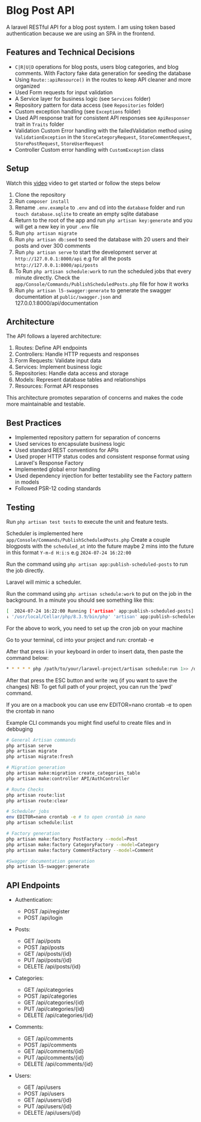 # Blog Post API

A laravel RESTful API for a blog post system. I am using token based authentication because we are using an SPA in the frontend.

## Features and Technical Decisions

-   `C|R|U|D` operations for blog posts, users blog categories, and blog comments. With Factory fake data generation for seeding the database
-   Using `Route::apiResource()` in the routes to keep API cleaner and more organized
-   Used Form requests for input validation
-   A Service layer for business logic (see `Services` folder)
-   Repository pattern for data access (see `Repositories` folder)
-   Custom exception handling (see `Exceptions` folder)
-   Used API response trait for consistent API responses see `ApiResponser` trait in `Traits` folder
-   Validation Custom Error handling with the failedValidation method using `ValidationException` in the `StoreCategoryRequest`, `StoreCommentRequest`, `StorePostRequest`, `StoreUserRequest`
-   Controller Custom error handling with `CustomException` class

## Setup

Watch this [video]() video to get started or follow the steps below

1. Clone the repository
2. Run `composer install`
3. Rename `.env.example` to `.env` and cd into the `database` folder and run `touch database.sqlite` to create an empty sqlite database
4. Return to the root of the app and run `php artisan key:generate` and you will get a new key in your `.env` file
5. Run `php artisan migrate`
6. Run `php artisan db:seed` to seed the database with 20 users and their posts and over 300 comments
7. Run `php artisan serve` to start the development server at `http://127.0.0.1:8000/api` e.g for all the posts `http://127.0.0.1:8000/api/posts`
8. To Run `php artisan schedule:work` to run the scheduled jobs that every minute directly. Check the `app/Console/Commands/PublishScheduledPosts.php` file for how it works
9. Run `php artisan l5-swagger:generate` to generate the swagger documentation at `public/swagger.json` and 127.0.0.1:8000/api/documentation

## Architecture

The API follows a layered architecture:

1. Routes: Define API endpoints
2. Controllers: Handle HTTP requests and responses
3. Form Requests: Validate input data
4. Services: Implement business logic
5. Repositories: Handle data access and storage
6. Models: Represent database tables and relationships
7. Resources: Format API responses

This architecture promotes separation of concerns and makes the code more maintainable and testable.

## Best Practices

-   Implemented repository pattern for separation of concerns
-   Used services to encapsulate business logic
-   Used standard REST conventions for APIs
-   Used proper HTTP status codes and consistent response format using Laravel's Response Factory
-   Implemented global error handling
-   Used dependency injection for better testability see the Factory pattern in models
-   Followed PSR-12 coding standards

## Testing

Run `php artisan test tests` to execute the unit and feature tests.

Scheduler is implemented here `app/Console/Commands/PublishScheduledPosts.php`
Create a couple blogposts with the `scheduled_at` into the future maybe 2 mins into the future in this format `Y-m-d H:i:s` e.g `2024-07-24 16:22:00`

Run the command using `php artisan app:publish-scheduled-posts` to run the job directly.

Laravel will mimic a scheduler.

Run the command using `php artisan schedule:work` to put on the job in the background. In a minute you should see something like this:

```bash
[  2024-07-24 16:22:00 Running ['artisan' app:publish-scheduled-posts]  232.14ms DONE
⇂ '/usr/local/Cellar/php/8.3.9/bin/php' 'artisan' app:publish-scheduled-posts > '/dev/null' 2>&1
```

For the above to work, you need to set up the cron job on your machine

Go to your terminal, cd into your project and run:
crontab -e

After that press i in your keyboard in order to insert data, then paste the command below:

```bash
* * * * * php /path/to/your/laravel-project/artisan schedule:run 1>> /dev/null 2>&1
```

After that press the ESC button and write :wq (if you want to save the changes)
NB: To get full path of your project, you can run the 'pwd' command.

If you are on a macbook you can use env EDITOR=nano crontab -e to open the crontab in nano

Example CLI commands you might find useful to create files and in debbuging

```bash
# General Artisan commands
php artisan serve
php artisan migrate
php artisan migrate:fresh

# Migration generation
php artisan make:migration create_categories_table
php artisan make:controller API/AuthController

# Route Checks
php artisan route:list
php artisan route:clear

# Scheduler jobs
env EDITOR=nano crontab -e # to open crontab in nano
php artisan schedule:list

# Factory generation
php artisan make:factory PostFactory --model=Post
php artisan make:factory CategoryFactory --model=Category
php artisan make:factory CommentFactory --model=Comment

#Swagger documentation generation
php artisan l5-swagger:generate
```

## API Endpoints

-   Authentication:

    -   POST /api/register
    -   POST /api/login

-   Posts:

    -   GET /api/posts
    -   POST /api/posts
    -   GET /api/posts/{id}
    -   PUT /api/posts/{id}
    -   DELETE /api/posts/{id}

-   Categories:

    -   GET /api/categories
    -   POST /api/categories
    -   GET /api/categories/{id}
    -   PUT /api/categories/{id}
    -   DELETE /api/categories/{id}

-   Comments:

    -   GET /api/comments
    -   POST /api/comments
    -   GET /api/comments/{id}
    -   PUT /api/comments/{id}
    -   DELETE /api/comments/{id}

-   Users:
    -   GET /api/users
    -   POST /api/users
    -   GET /api/users/{id}
    -   PUT /api/users/{id}
    -   DELETE /api/users/{id}
